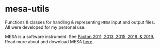 # mesa-utils
Functions & classes for handling & representing `MESA` input and output files. All were developed for my personal use.

MESA is a software instrument. See [Paxton 2011, 2013, 2015, 2018, & 2019.](https://ui.adsabs.harvard.edu/public-libraries/MkuYIxJ3Swa38X8mt6oHwQ)
Read more about and download MESA [here](https://docs.mesastar.org/en/release-r23.05.1/).
